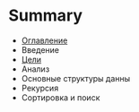 # Summary

* [Оглавление](README.md)
* Введение
* [Цели](Введение/Цели.md)
* Анализ
* Основные структуры данны
* Рекурсия
* Сортировка и поиск

